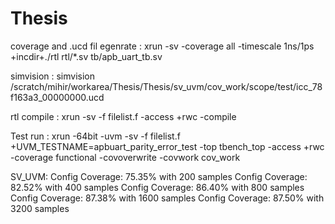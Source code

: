 # Thesis

coverage and .ucd fil egenrate  :  xrun -sv -coverage all -timescale 1ns/1ps +incdir+./rtl rtl/*.sv tb/apb_uart_tb.sv

simvision                       :  simvision /scratch/mihir/workarea/Thesis/Thesis/sv_uvm/cov_work/scope/test/icc_78f163a3_00000000.ucd  

rtl  compile                    :  xrun -sv -f filelist.f -access +rwc -compile

Test run : xrun -64bit -uvm -sv -f filelist.f +UVM_TESTNAME=apbuart_parity_error_test -top tbench_top -access +rwc -coverage functional -covoverwrite -covwork cov_work



SV_UVM:
    Config Coverage: 75.35% with 200 samples
    Config Coverage: 82.52% with 400 samples
    Config Coverage: 86.40% with 800 samples
    Config Coverage: 87.38% with 1600 samples
    Config Coverage: 87.50% with 3200 samples
    